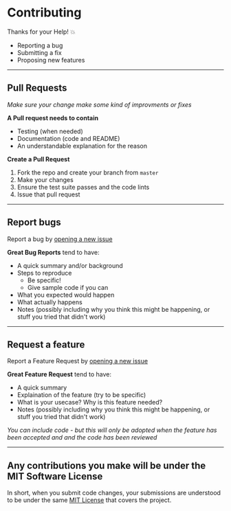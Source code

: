 # Contributing
Thanks for your Help! :boom:

- Reporting a bug
- Submitting a fix
- Proposing new features 

---

## Pull Requests
*Make sure your change make some kind of improvments or fixes*

**A Pull request needs to contain**
 - Testing (when needed)
 - Documentation (code and README)
 - An understandable explanation for the reason

**Create a Pull Request**

 1. Fork the repo and create your branch from `master`
 2. Make your changes
 4. Ensure the test suite passes and the code lints
 6. Issue that pull request
---

## Report bugs
Report a bug by [opening a new issue](https://github.com/BauViso/angular-suneditor/issues)

**Great Bug Reports** tend to have:

- A quick summary and/or background
- Steps to reproduce
  - Be specific!
  - Give sample code if you can
- What you expected would happen
- What actually happens
- Notes (possibly including why you think this might be happening, or stuff you tried that didn't work)

---

## Request a feature
Report a Feature Request by [opening a new issue](https://github.com/BauViso/angular-suneditor/issues)

**Great Feature Request** tend to have:

- A quick summary
- Explaination of the feature (try to be specific)
- What is your usecase? Why is this feature needed?
- Notes (possibly including why you think this might be happening, or stuff you tried that didn't work)

*You can include code - but this will only be adopted when the feature has been accepted and and the code has been reviewed*

---

## Any contributions you make will be under the MIT Software License
In short, when you submit code changes, your submissions are understood to be under the same [MIT License](http://choosealicense.com/licenses/mit/) that covers the project. 
